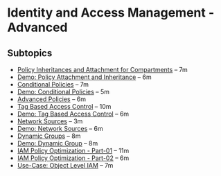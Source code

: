 # Identity and Access Management - Advanced

## Subtopics

- [Policy Inheritances and Attachment for Compartments](Policy-Inheritances-and-Attachments-for-Compartments.md.md) – 7m  
- [Demo: Policy Attachment and Inheritance](Demo-Policy-Inheritances-and-Attachment.md) – 6m  
- [Conditional Policies](Conditional-Policies.md) – 7m  
- [Demo: Conditional Policies](Demo-Conditional-Policies.md) – 5m  
- [Advanced Policies](Advanced-Policies.md) – 6m  
- [Tag Based Access Control](Tag-Based-Access-Control.md) – 10m  
- [Demo: Tag Based Access Control](Demo-Tag-Based-Access-Control.md) – 6m  
- [Network Sources](Network-Sources.md) – 3m  
- [Demo: Network Sources](Demo-Network-Sources.md) – 6m  
- [Dynamic Groups](DynamicGroups.md) – 8m  
- [Demo: Dynamic Group](Demo-Dynamic-Group.md) – 8m  
- [IAM Policy Optimization - Part-01](Optimizing-IAM-Policies-Part1.md) – 11m  
- [IAM Policy Optimization - Part-02](Optimizing-IAM-Policies-Part2.md) – 6m  
- [Use-Case: Object Level IAM](Use-Case-Object_Level_IAM.md) – 7m  
